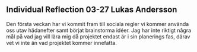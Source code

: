 ## Individual Reflection 03-27 Lukas Andersson

Den första veckan har vi kommit fram till sociala regler vi kommer använda oss utav hädanefter samt börjat brainstorma idéer. Jag har inte riktigt några mål på vad jag vill lära mig då projektet endast är i sin planerings fas, därav vet vi inte än vad projektet kommer innefatta.